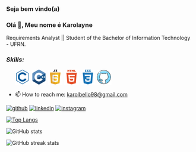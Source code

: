 ### Seja bem vindo(a)
### Olá 👋, Meu nome é Karolayne

Requirements Analyst || Student of the Bachelor of Information Technology - UFRN.

### _Skills:_ ###

<ul>
<img src='https://github.com/karolbelo/karolbelo/blob/main/c.png?raw=true' alt='github' height='40'>
<img src='https://github.com/karolbelo/karolbelo/blob/main/c%20(1).png?raw=true' alt='github' height='40'>
<img src='https://github.com/karolbelo/karolbelo/blob/main/javascript.png?raw=true' alt='github' height='40'>
<img src='https://github.com/karolbelo/karolbelo/blob/main/html5.png?raw=true' alt='github' height='40'>
<img src='https://github.com/karolbelo/karolbelo/blob/main/css3.png?raw=true' alt='github' height='40'>
<img src='https://github.com/karolbelo/karolbelo/blob/main/github.png?raw=true' alt='github' height='40'>
</ul>

- 📫 How to reach me: karolbello98@gmail.com 


[<img src='https://cdn.jsdelivr.net/npm/simple-icons@3.0.1/icons/github.svg' alt='github' height='40'>](https://github.com/karolbelo)  [<img src='https://cdn.jsdelivr.net/npm/simple-icons@3.0.1/icons/linkedin.svg' alt='linkedin' height='40'>](https://www.linkedin.com/in//karolayne-b//)  [<img src='https://cdn.jsdelivr.net/npm/simple-icons@3.0.1/icons/instagram.svg' alt='instagram' height='40'>](https://www.instagram.com/karolbello_/)  

[![Top Langs](https://github-readme-stats.vercel.app/api/top-langs/?username=karolbelo)](https://github.com/anuraghazra/github-readme-stats)

![GitHub stats](https://github-readme-stats.vercel.app/api?username=karolbelo&show_icons=true&count_private=true)  

![GitHub streak stats](https://github-readme-streak-stats.herokuapp.com/?user=karolbelo)  

